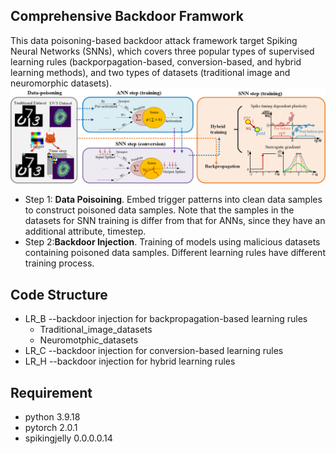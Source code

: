 ## Comprehensive Backdoor Framwork
This data poisoning-based backdoor attack framework target Spiking Neural Networks (SNNs), which covers three popular types of supervised learning rules (backporpagation-based, conversion-based, and hybrid learning methods), and two types of datasets (traditional image and neuromorphic datasets).
![image](https://github.com/bluefier/Comprehensive-Backdoor-Framework/blob/main/comprehensive%20backdoor%20framework.png)

* Step 1: **Data Poisoining**. Embed trigger patterns into clean data samples to construct poisoned data samples. Note that the samples in the datasets for SNN training is differ from that for ANNs, since they have an additional attribute, timestep.
* Step 2:**Backdoor Injection**. Training of models using malicious datasets containing poisoned data samples. Different learning rules have different training process.

## Code Structure

* LR_B   --backdoor injection for backpropagation-based learning rules
    * Traditional_image_datasets
    * Neuromotphic_datasets
* LR_C   --backdoor injection for conversion-based learning rules
* LR_H   --backdoor injection for hybrid learning rules

## Requirement

* python          3.9.18
* pytorch         2.0.1
* spikingjelly     0.0.0.0.14
